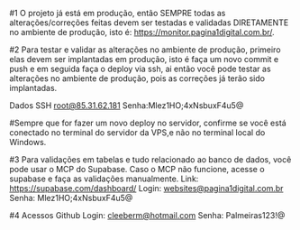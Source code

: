 #1 O projeto já está em produção, então SEMPRE todas as alterações/correções feitas devem ser testadas e validadas DIRETAMENTE no ambiente de produção, isto é: https://monitor.pagina1digital.com.br/.

#2 Para testar e validar as alterações no ambiente de produção, primeiro elas devem ser implantadas em produção, isto é faça um novo commit e push e em seguida faça o deploy via ssh, ai então você pode testar as alterações no ambiente de produção, pois as correções já terão sido implantadas.

Dados SSH
root@85.31.62.181
Senha:Mlez1HO;4xNsbuxF4u5@

#Sempre que for fazer um novo deploy no servidor, confirme se você está conectado no terminal do servidor da VPS,e não no terminal local do Windows.

#3 Para validações em tabelas e tudo relacionado ao banco de dados, você pode usar o MCP do Supabase.
Caso o MCP não funcione, acesse o supabase e faça as validações manualmente.
Link: https://supabase.com/dashboard/
Login: websites@pagina1digital.com.br
Senha: Mlez1HO;4xNsbuxF4u5@

#4 Acessos Github
Login: cleeberm@hotmail.com
Senha: Palmeiras123!@